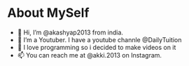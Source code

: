 
# About MySelf

- 👋 Hi, I’m @akashyap2013 from india.
- 👀 I’m a Youtuber. I have a youtube channle @DailyTuition
- 🌱 I love programming so i decided to make videos on it
- 📫 You can reach me at @akki.2013 on Instagram.




<!---
akashyap2013/akashyap2013 is a ✨ special ✨ repository because its `README.md` (this file) appears on your GitHub profile.
You can click the Preview link to take a look at your changes.
--->


